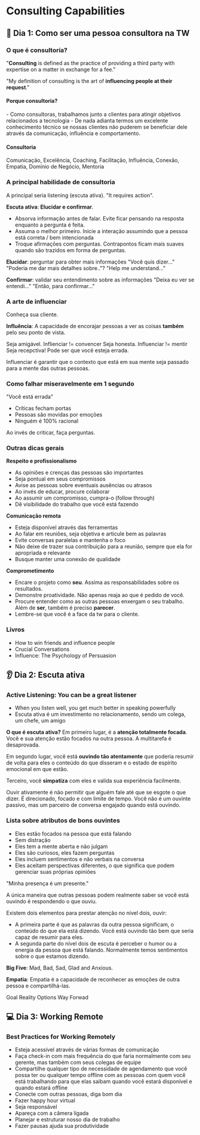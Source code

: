 # Consulting Capabilities

## :speech_balloon: Dia 1: Como ser uma pessoa consultora na TW 
### O que é consultoria? 
"**Consulting** is defined as the practice of providing a third party with expertise on a matter in exchange for a fee."

"My definition of consulting is the art of **influencing people at their request**."

<h4>Porque consultoria? </h4>
- Como consultoras, trabalhamos junto a clientes para atingir objetivos relacionados a tecnologia 
 - De nada adianta termos um excelente conhecimento técnico se nossas clientes não puderem se beneficiar dele através da comunicação, influência e comportamento.

 <h4>Consultoria</h4>
 Comunicação, Excelência, Coaching, Facilitação, Influência, Conexão, Empatia, Domínio de Negócio, Mentoria

### A principal habilidade de consultoria 
A principal seria listening (escuta ativa). "It requires action".

**Escuta ativa**: **Elucidar e confirmar**. 
- Absorva informação antes de falar. Evite ficar pensando na resposta enquanto a pergunta é feita. 
- Assuma o melhor primeiro. Inicie a interação assumindo que a pessoa está correta / bem intencionada
- Troque afirmações com perguntas. Contrapontos ficam mais suaves quando são trazidos em forma de perguntas. 

**Elucidar**: perguntar para obter mais informações
"Você quis dizer..."
"Poderia me dar mais detalhes sobre.."? 
"Help me understand..."

**Confirmar**: validar seu entendimento sobre as informações 
"Deixa eu ver se entendi..."
"Então, para confirmar..."


### A arte de influenciar 
Conheça sua cliente. 

**Influência**: A capacidade de encorajar pessoas a ver as coisas **também** pelo seu ponto de vista. 

Seja amigável. Inflienciar != convencer
Seja honesta. Influenciar != mentir 
Seja recepctiva! Pode ser que você esteja errada. 

Influenciar é garantir que o contexto que está em sua mente seja passado para a mente das outras pessoas. 

### Como falhar miseravelmente em 1 segundo 
"Você está errada"
- Críticas fecham portas
- Pessoas são movidas por emoções 
- Ninguém é 100% racional 

Ao invés de criticar, faça perguntas. 

### Outras dicas gerais 
**Respeito e profissionalismo** 
- As opiniões e crenças das pessoas são importantes 
- Seja pontual em seus compromissos
- Avise as pessoas sobre eventuais ausências ou atrasos 
- Ao invés de educar, procure colaborar 
- Ao assumir um compromisso, cumpra-o (follow through)
- Dê visibilidade do trabalho que você está fazendo 

**Comunicação remota**
- Esteja disponível através das ferramentas 
- Ao falar em reuniões, seja objetiva e articule bem as palavras 
- Evite conversas paralelas e mantenha o foco 
- Não deixe de trazer sua contribuição para a reunião, sempre que ela for apropriada e relevante 
- Busque manter uma conexão de qualidade 

**Comprometimento**
- Encare o projeto como **seu**. Assima as responsabilidades sobre os resultados. 
- Demonstre proatividade. Não apenas reaja ao que é pedido de você. 
- Procure entender como as outras pessoas enxergam o seu trabalho. Além de **ser**, também é preciso **parecer**. 
- Lembre-se que você é a face da tw para o cliente. 

### Livros 
- How to win friends and influence people
- Crucial Conversations
- Influence: The Psychology of Persuasion


## :ear: Dia 2: Escuta ativa 
### Active Listening: You can be a great listener
- When you listen well, you get much better in speaking powerfully
- Escuta ativa é um investimento no relacionamento, sendo um colega, um chefe, um amigo 

**O que é escuta ativa?**
Em primeiro lugar, é a **atenção totalmente focada**. Você e sua atenção estão focados na outra pessoa. A multitarefa é desaprovada. 

Em segundo lugar, você está **ouvindo tão atentamente** que poderia resumir de volta para eles o conteúdo do que disseram e o estado de espírito emocional em que estão. 

Terceiro, você **simpatiza** com eles e valida sua experiência facilmente. 

Ouvir ativamente é não permitir que alguém fale até que se esgote o que dizer. É direcionado, focado e com limite de tempo. Você não é um ouvinte passivo, mas um parceiro de conversa engajado quando está ouvindo. 


### Lista sobre atributos de bons ouvintes 
- Eles estão focados na pessoa que está falando 
- Sem distração
- Eles tem a mente aberta e não julgam 
- Eles são curiosos, eles fazem perguntas 
- Eles incluem sentimentos e não verbais na conversa 
- Eles aceitam perspectivas diferentes, o que significa que podem gerenciar suas próprias opiniões 

"Minha presença é um presente."

A única maneira que outras pessoas podem realmente saber se você está ouvindo é respondendo o que ouviu. 

Existem dois elementos para prestar atenção no nível dois, ouvir: 
- A primeira parte é que as palavras da outra pessoa significam, o conteúdo do que ela está dizendo. Você está ouvindo tão bem que seria capaz de resumir para eles. 
- A segunda parte do nível dois de escuta é perceber o humor ou a energia da pessoa que está falando. Normalmente temos sentimentos sobre o que estamos dizendo. 

**Big Five**: 
Mad, Bad, Sad, Glad and Anxious. 

**Empatia**:
Empatia é a capacidade de reconhecer as emoções de outra pessoa e compartilhá-las. 

Goal
Reality 
Options
Way Forwad


## :computer: Dia 3: Working Remote
### Best Practices for Working Remotely 
-  Esteja acessível através de várias formas de comunicação
- Faça check-in com mais frequência do que faria normalmente com seu gerente, mas também com seus colegas de equipe
- Compartilhe qualquer tipo de necessidade de agendamento que você possa ter ou qualquer tempo offline com as pessoas com quem você está trabalhando para que elas saibam quando você estará disponível e quando estará offline 
- Conecte com outras pessoas, diga bom dia
- Fazer happy hour virtual 
- Seja responsável  
- Apareça com a câmera ligada
- Planejar e estruturar nosso dia de trabalho 
- Fazer pausas ajuda sua produtividade
